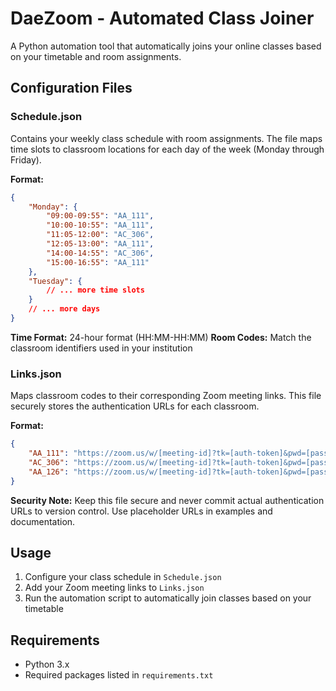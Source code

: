 # DaeZoom - Automated Class Joiner

A Python automation tool that automatically joins your online classes based on your timetable and room assignments.

## Configuration Files

### Schedule.json
Contains your weekly class schedule with room assignments. The file maps time slots to classroom locations for each day of the week (Monday through Friday).

**Format:**
```json
{
    "Monday": {
        "09:00-09:55": "AA_111",
        "10:00-10:55": "AA_111",
        "11:05-12:00": "AC_306",
        "12:05-13:00": "AA_111",
        "14:00-14:55": "AC_306",
        "15:00-16:55": "AA_111"
    },
    "Tuesday": {
        // ... more time slots
    }
    // ... more days
}
```

**Time Format:** 24-hour format (HH:MM-HH:MM)
**Room Codes:** Match the classroom identifiers used in your institution

### Links.json
Maps classroom codes to their corresponding Zoom meeting links. This file securely stores the authentication URLs for each classroom.

**Format:**
```json
{
    "AA_111": "https://zoom.us/w/[meeting-id]?tk=[auth-token]&pwd=[password]",
    "AC_306": "https://zoom.us/w/[meeting-id]?tk=[auth-token]&pwd=[password]",
    "AA_126": "https://zoom.us/w/[meeting-id]?tk=[auth-token]&pwd=[password]"
}
```

**Security Note:** Keep this file secure and never commit actual authentication URLs to version control. Use placeholder URLs in examples and documentation.

## Usage

1. Configure your class schedule in `Schedule.json`
2. Add your Zoom meeting links to `Links.json`
3. Run the automation script to automatically join classes based on your timetable

## Requirements

- Python 3.x
- Required packages listed in `requirements.txt`
